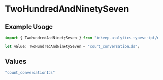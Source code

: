 # TwoHundredAndNinetySeven

## Example Usage

```typescript
import { TwoHundredAndNinetySeven } from "inkeep-analytics-typescript/models/operations";

let value: TwoHundredAndNinetySeven = "count_conversationIds";
```

## Values

```typescript
"count_conversationIds"
```